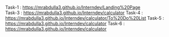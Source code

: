 Task-1 : https://mrabdulla3.github.io/Interndev/Landing%20Page     
Task-3 : https://mrabdulla3.github.io/Interndev/calculator
Task-4 : https://mrabdulla3.github.io/Interndev/calculator/To%20Do%20List
Task-5 : https://mrabdulla3.github.io/Interndev/calculator
Task-6 : https://mrabdulla3.github.io/Interndev/calculator
